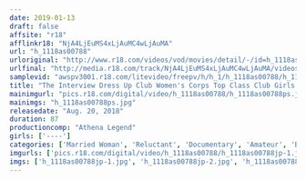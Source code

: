 ```yaml
---
date: 2019-01-13
draft: false
affsite: "r18"
afflinkr18: "NjA4LjEuMS4xLjAuMC4wLjAuMA"
url: "h_1118as00788"
urloriginal: "http://www.r18.com/videos/vod/movies/detail/-/id=h_1118as00788"
urlfinal: "http://media.r18.com/track/NjA4LjEuMS4xLjAuMC4wLjAuMA/videos/vod/movies/detail/-/id=h_1118as00788"
samplevid: "awspv3001.r18.com/litevideo/freepv/h/h_1/h_1118as00788/h_1118as00788_dmb_s.mp4"
title: "The Interview Dress Up Club Women's Corps Top Class Club Girls Secretary Baker"
mainimgurl: "pics.r18.com/digital/video/h_1118as00788/h_1118as00788ps.jpg"
mainimgs: "h_1118as00788ps.jpg"
releasedate: "Aug. 20, 2018"
duration: 87
productioncomp: "Athena Legend"
girls: ['----']
categories: ['Married Woman', 'Reluctant', 'Documentary', 'Amateur', 'Blowjob']
imgurls: ['pics.r18.com/digital/video/h_1118as00788/h_1118as00788jp-1.jpg', 'pics.r18.com/digital/video/h_1118as00788/h_1118as00788jp-2.jpg', 'pics.r18.com/digital/video/h_1118as00788/h_1118as00788jp-3.jpg', 'pics.r18.com/digital/video/h_1118as00788/h_1118as00788jp-4.jpg', 'pics.r18.com/digital/video/h_1118as00788/h_1118as00788jp-5.jpg', 'pics.r18.com/digital/video/h_1118as00788/h_1118as00788jp-6.jpg', 'pics.r18.com/digital/video/h_1118as00788/h_1118as00788jp-7.jpg', 'pics.r18.com/digital/video/h_1118as00788/h_1118as00788jp-8.jpg', 'pics.r18.com/digital/video/h_1118as00788/h_1118as00788jp-9.jpg', 'pics.r18.com/digital/video/h_1118as00788/h_1118as00788jp-10.jpg', 'pics.r18.com/digital/video/h_1118as00788/h_1118as00788jp-11.jpg', 'pics.r18.com/digital/video/h_1118as00788/h_1118as00788jp-12.jpg', 'pics.r18.com/digital/video/h_1118as00788/h_1118as00788jp-13.jpg', 'pics.r18.com/digital/video/h_1118as00788/h_1118as00788jp-14.jpg', 'pics.r18.com/digital/video/h_1118as00788/h_1118as00788jp-15.jpg', 'pics.r18.com/digital/video/h_1118as00788/h_1118as00788jp-16.jpg', 'pics.r18.com/digital/video/h_1118as00788/h_1118as00788jp-17.jpg', 'pics.r18.com/digital/video/h_1118as00788/h_1118as00788jp-18.jpg', 'pics.r18.com/digital/video/h_1118as00788/h_1118as00788jp-19.jpg', 'pics.r18.com/digital/video/h_1118as00788/h_1118as00788jp-20.jpg']
imgs: ['h_1118as00788jp-1.jpg', 'h_1118as00788jp-2.jpg', 'h_1118as00788jp-3.jpg', 'h_1118as00788jp-4.jpg', 'h_1118as00788jp-5.jpg', 'h_1118as00788jp-6.jpg', 'h_1118as00788jp-7.jpg', 'h_1118as00788jp-8.jpg', 'h_1118as00788jp-9.jpg', 'h_1118as00788jp-10.jpg', 'h_1118as00788jp-11.jpg', 'h_1118as00788jp-12.jpg', 'h_1118as00788jp-13.jpg', 'h_1118as00788jp-14.jpg', 'h_1118as00788jp-15.jpg', 'h_1118as00788jp-16.jpg', 'h_1118as00788jp-17.jpg', 'h_1118as00788jp-18.jpg', 'h_1118as00788jp-19.jpg', 'h_1118as00788jp-20.jpg']
---
```


